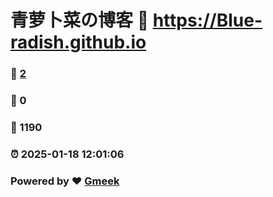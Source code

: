 # 青萝卜菜の博客 :link: https://Blue-radish.github.io 
### :page_facing_up: [2](https://Blue-radish.github.io/tag.html) 
### :speech_balloon: 0 
### :hibiscus: 1190 
### :alarm_clock: 2025-01-18 12:01:06 
### Powered by :heart: [Gmeek](https://github.com/Meekdai/Gmeek)
